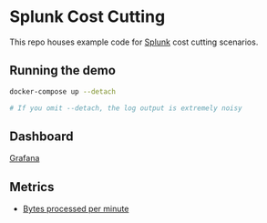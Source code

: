 # Splunk Cost Cutting

This repo houses example code for [Splunk] cost cutting scenarios.

## Running the demo

```bash
docker-compose up --detach

# If you omit --detach, the log output is extremely noisy
```

## Dashboard

[Grafana]

## Metrics

* [Bytes processed per minute](http://localhost:9090/graph?g0.range_input=1h&g0.expr=rate(bytes_processed%7Bjob%3D%22vector%22%7D%5B1m%5D)&g0.tab=1&g1.range_input=1h&g1.expr=&g1.tab=1)

[grafana]: http://localhost:3000/d/5AEnJvpGz/vector-splunk-copy?orgId=1
[splunk]: https://splunk.com